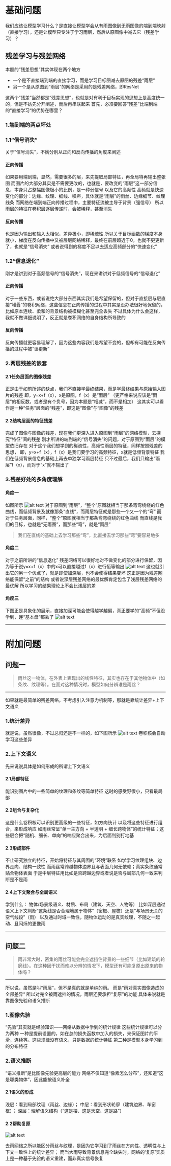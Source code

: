 # 基础问题
我们应该让模型学习什么？是直接让模型学会从有雨图像到无雨图像的端到端映射（直接学习），还是让模型只专注于学习雨层，然后从原图像中减去它（残差学习）？
## 残差学习与残差网络
本题的“残差思想”其实体现在两个地方
- 一个是不直接端到端的直接学习，而是学习目标图减去原图的残差“雨层”
- 另一个是从原图到“雨层”的网络是采用的是残差网络，即ResNet

这两个“残差”当然都是“残差思想”，也就是对有利于目标实现的思想上是高度统一的，但是不妨先分开阐述，而后再串联起来
首先，必须要回答“残差”比端到端的“直接学习“的优势在哪里？

### 1.端到端的两点坏处
### 1.1“信号消失”
关于”信号消失”，不妨分别从正向和反向传播的角度来阐述
#### 正向传播
如果要用端到端，显然，需要很多的层，来先提取局部特征，再全局特再输出整张图
而图片的大部分其实是不需要更改的，也就是，要改变的“雨层”这一部分信息，本身只占整幅图像极小的比例，是一种弱信号
以及它的高频性
高频就是快速变化的部分：边缘、纹理、细线、噪声，具体就是“雨层”的雨丝、边缘细节、纹理线条
而网络在端到端正向传播过程中，主要特征流被主导于背景（强信号）
所以雨层的特征在卷积层逐层传递时，会被稀释，甚至消失
#### 反向传播
也是因为输出和输入太相似，差异极小，即稀疏性
所以关于目标函数的梯度本身就小，梯度在反向传播中又被层层网络稀释，最终在前层趋近于0，也就不更更新了，也就是“信号消失”
或者说得到的梯度不足以去适应高频部分的“快速变化”

### 1.2“信息退化”
刚才是讲到对于高频信号的“信号消失”，现在来讲讲对于低频信号的“信号退化”
#### 正向传播
对于一些东西，或者说绝大部分东西其实我们是希望保留的，但对于直接层与层直接“堆叠”的卷积网络，这些信息在正向传播的过程中其实是没办法很好地保留的，比如原本连续、柔和的背景结构被模糊化甚至完全丢失
不过具体为什么会这样，我就不做详细说明了，反正就是卷积网络的自身结构所导致的
#### 反向传播
反向传播就更容易理解了，因为这些内容我们是希望不变的，但却有可能在反向传播的过程中被“误更新”


### 2.两层残差的嵌套
#### 2.1任务层面的图像残差
正是由于如前所述的缺点，我们不直接学最终结果，而是学最终结果与原始输入图片的残差
即，y=x+f（x），x是原图，f（x）是“雨层”
（更严格来说应该是“雨层”的相反数，或者是有个负号，因为本题是“相减”，而不是相加）
这其实可以看作是一种“任务”层面的“残差”，即这是“图像”与“图像”的残差
#### 2.2结构层面的特征残差
完成了图像与图像的残差，现在我们更深入进入原图到“雨层”的网络模型，去探究“特征”间的残差
刚才所讲的端到端的“信号消失”的问题，对于原图到“雨层”的模型依旧存在
对于这个我们想学到的稀疏性，高频性雨层的特征，同样按照残差的思想，
即，y=x+f（x），f（x）是我们要学习的高频特征，x就是低频背景特征
我们在低频背景信息的基础上再去单独学习雨层特征
只不过最后，我们只输出“雨层”f（x），而对于“x”就不输出了

### 3.残差好处的多角度理解
#### 角度一
如图所示
![alt text](<img/截屏2025-10-10 10.58.36.png>)
对于原图到“雨层”，“整个”原图就相当于那条弯弯绕绕的红色曲线，而低频背景及就像那条“直线”，而雨层特征就是那些一个又一个的“弯”
而对于任务层面，同样，“整个”原图就相当于那条弯弯绕绕的红色曲线
而直线是我们的目标，也就是“无雨图”，而那些“弯”，就是“雨层”
>我们在直线的基础上去学习那些“弯”，比直接去学习那些“弯”要容易地多

#### 角度二
对于之前所讲的“信息退化”
残差网络可以很好地对不做变化的部分进行保留，因为等于说y=x+f（x）中的x可以直接越过f（x）进行恒等输出
![alt text](<img/截屏2025-10-10 12.29.20.png>)
这也就引出它的另一个优点了，就是即使加深层，也不会使得结果变坏
这正是因为残差网络能保留“之前”的结构
或者说深层残差网络的最优解肯定包含了浅层残差网络的最优解
所以学习的结果理论上不会比浅层的差

#### 角度三
下图正是具象化的展示，直接加深可能会使得越学越偏，真正要学的“高频”不但没学到，连“基本盘”都丢了
![alt text](<img/截屏2025-10-10 12.25.32.png>)

***
# 附加问题
## 问题一
>雨丝这一物体，在外表上表现出的线性特征，其实也存在于其他物体中（如条纹、纹理等）。在面对这种情况时，模型如何分辨谁是雨丝？
***
如果就是最简单的残差网络，不考虑引入注意力机制等，那就是靠统计差异+上下文语义
### 1.统计差异
就是说，虽然很像，不过总归还是不一样的，如下图所示
![alt text](<img/截屏2025-10-10 13.39.30.png>)
卷积核会自动学习这些差异

### 2.上下文语义
先来说说具体是如何形成的所谓上下文语义
#### 2.1局部特征
能识别图片中的一些简单的纹理和条纹等简单特征
这时的感受野很小，只看最局部
#### 2.2组合与复杂化

这是什么卷积核可以识别更高级的一些特征，如方向统计
以及将这些特征进行组合，来形成响应
如雨丝常呈“单一主方向 + 半透明 + 细长跨物体”的统计特征；这些层会把“随机、细长、单向”的响应聚合出来，为后面判别打地基
#### 2.3形成部件
不止研究独立的特征，开始将特征与其周围的“环境”联系
如学学习纹理组块、边界走向、结构一致性
而雨丝常跨越物体边界且与表面几何无依赖；真实条纹通常贴合物体表面
于是中层特征用比如是否跨越边界或者说是否与局部几何一致来判断是不是雨

#### 2.4上下文聚合与全局语义
学到什么： 物体/场景级语义、材质、布局（建筑、天空、人物等）
比如深层通过语义上下文判断“这条线是否合理地属于物体”（窗框、屋檐）还是“与场景无关的空气线段”（雨）
以及通过时域一致性，随物体运动的是真实纹理，不随之一起动、且闪烁的更像雨
***
## 问题二

>雨非常大时，密集的雨丝可能会完全遮挡住背景的一些细节（比如建筑的轮廓线）。在这种因干扰而难以分辨的情况下，模型还有可能复原出原来的物体吗？
***
所以说，虽然是叫“雨层”，但不是真的就是单纯的雨。
而是“雨对真实图像造成的全部差异“
所以对完全被雨遮挡的情况，雨层还要承担“复原”的功能
具体来说就是靠图像先验和语义推断
### 1.图像先验
“先验”其实就是经验知识——网络从数据中学到的统计规律
这些统计规律可以分为两种
一种是提前设置的，如在总的损失函数中加入的损失，来保证图片的平滑，连续等。这些规律没有语义，只是数据的统计特征
第二种是模型本身学习到的分布特征
### 2.语义推断
“语义推断”是比图像先验更高层的能力
网络不仅知道“像素怎么分布”，还知道“这是哪类物体”，因此能按语义补全
#### 2.1语义的形成
浅层：看到局部纹理（雨丝、边缘）；
中层：看到形状轮廓（建筑边界、车窗框）；
深层：理解语义结构（“这是楼、这是天空、这是路”）
#### 2.2帮助复原
![alt text](<img/截屏2025-10-10 15.51.54.png>)


去雨网络之所以能区分雨丝与纹理，是因为它学习到了雨丝在方向性、透明性与上下文一致性上的统计差异；
而当大雨导致背景信息完全缺失时，网络的‘复原’实质上是一种基于先验的语义重建，而非真实信号恢复
